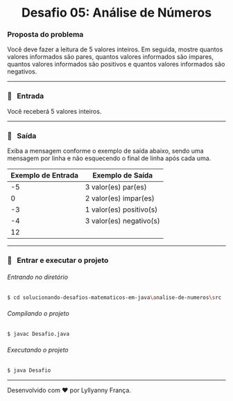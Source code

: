 <h1 align="center">Desafio 05: Análise de Números</h1>



### Proposta do problema

Você deve fazer a leitura de 5 valores inteiros. Em seguida, mostre quantos valores informados são pares, quantos valores informados são ímpares, quantos valores informados são positivos e quantos valores informados são negativos.

---

### :door: &nbsp; Entrada

Você receberá 5 valores inteiros.

---

### :page_facing_up: &nbsp; Saída

Exiba a mensagem conforme o exemplo de saída abaixo, sendo uma mensagem por linha e não esquecendo o final de linha após cada uma.

| Exemplo de Entrada | Exemplo de Saída        |
| ------------------ | ----------------------- |
| -5                 | 3 valor(es) par(es)     |
| 0                  | 2 valor(es) impar(es)   |
| -3                 | 1 valor(es) positivo(s) |
| -4                 | 3 valor(es) negativo(s) |
| 12                 |                         |

---

### :runner: &nbsp; Entrar e executar o projeto

###### Entrando no diretório

````bash
$ cd solucionando-desafios-matematicos-em-java\analise-de-numeros\src
````
###### Compilando o projeto
````bash
$ javac Desafio.java
````
###### Executando o projeto
````bash
$ java Desafio
````

---
Desenvolvido com :heart: por Lyllyanny França.